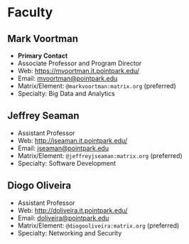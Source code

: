 # Faculty

## Mark Voortman

- **Primary Contact**
- Associate Professor and Program Director
- Web: https://mvoortman.it.pointpark.edu/
- Email: mvoortman@pointpark.edu
- Matrix/Element: `@markvoortman:matrix.org` (preferred)
- Specialty: Big Data and Analytics

## Jeffrey Seaman

- Assistant Professor
- Web: http://jseaman.it.pointpark.edu/
- Email: jseaman@pointpark.edu
- Matrix/Element: `@jeffreyjseaman:matrix.org` (preferred)
- Specialty: Software Development

## Diogo Oliveira

- Assistant Professor
- Web: http://doliveira.it.pointpark.edu/
- Email: doliveira@pointpark.edu
- Matrix/Element: `@diogooliveira:matrix.org` (preferred)
- Specialty: Networking and Security
